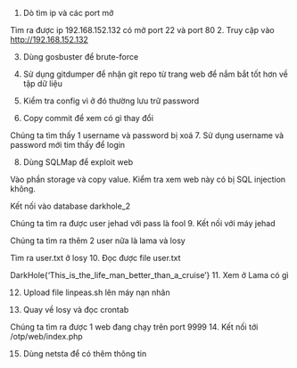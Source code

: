 1.	Dò tìm ip và các port mở
 
Tìm ra được ip 192.168.152.132 có mở port 22 và port 80
2.	Truy cập vào http://192.168.152.132
 
3.	Dùng gosbuster để brute-force 
 
4.	Sử dụng gitdumper để nhận git repo từ trang web để nắm bắt tốt hơn về tập dữ liệu
 
 
 
5.	Kiểm tra config vì ở đó thường lưu trữ password
 
6.	Copy commit để xem có gì thay đổi
 
Chúng ta tìm thấy 1 username và password bị xoá
7.	Sử dụng username và password mới tim thấy để login
 
8.	Dùng SQLMap để exploit web
 
Vào phần storage và copy value. Kiểm tra xem web này có bị SQL injection không.
 
 
	
Kết nối vào database darkhole_2
 
 
 
Chúng ta tìm ra được user jehad với pass là fool
9.	Kết nối với máy jehad
 

 
Chúng ta tìm ra thêm 2 user nữa là lama và losy
 
Tìm ra user.txt ở losy
10.	Đọc được file user.txt
 
DarkHole{‘This_is_the_life_man_better_than_a_cruise’}
11.	Xem ở Lama có gì
 
12.	Upload file linpeas.sh lên máy nạn nhân
 
 
 
13.	Quay về losy và đọc crontab
 
Chúng ta tìm ra được 1 web đang chạy trên port 9999
14.	Kết nối tới /otp/web/index.php
 
15.	Dùng netsta để có thêm thông tin
 



